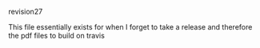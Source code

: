 revision27

This file essentially exists for when I forget to take a release and therefore the pdf files to build on travis
